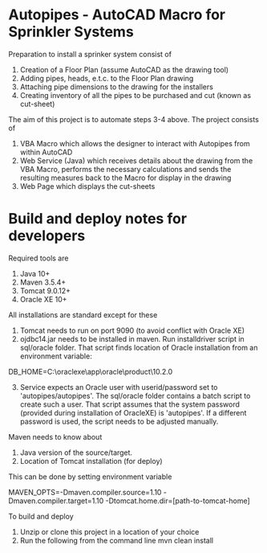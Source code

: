 # Autopipes - AutoCAD Macro for Sprinkler Systems
Preparation to install a sprinker system consist of
1. Creation of a Floor Plan (assume AutoCAD as the drawing tool)
2. Adding pipes, heads, e.t.c. to the Floor Plan drawing
3. Attaching pipe dimensions to the drawing for the installers
4. Creating inventory of all the pipes to be purchased and cut (known as cut-sheet)

The aim of this project is to automate steps 3-4 above. The project consists of
1. VBA Macro which allows the designer to interact with Autopipes from within AutoCAD
2. Web Service (Java) which receives details about the drawing from the VBA Macro, performs the necessary calculations and sends the resulting measures back to the Macro for display in the drawing
3. Web Page which displays the cut-sheets

# Build and deploy notes for developers
Required tools are
1. Java 10+
2. Maven 3.5.4+
3. Tomcat 9.0.12+
4. Oracle XE 10+

All installations are standard except for these
1. Tomcat needs to run on port 9090 (to avoid conflict with Oracle XE)
2. ojdbc14.jar needs to be installed in maven. Run installdriver script in sql/oracle folder. That script finds location of Oracle installation from an environment variable:

DB_HOME=C:\oraclexe\app\oracle\product\10.2.0

3. Service expects an Oracle user with userid/password set to 'autopipes/autopipes'. The sql/oracle folder contains a batch script to create such a user. That script assumes that the system password (provided during installation of OracleXE) is 'autopipes'. If a different password is used, the script needs to be adjusted manually.

Maven needs to know about
1. Java version of the source/target.
2. Location of Tomcat installation (for deploy)

This can be done by setting environment variable

MAVEN_OPTS=-Dmaven.compiler.source=1.10 -Dmaven.compiler.target=1.10 -Dtomcat.home.dir=[path-to-tomcat-home]

To build and deploy
1. Unzip or clone this project in a location of your choice
2. Run the following from the command line
mvn clean install

